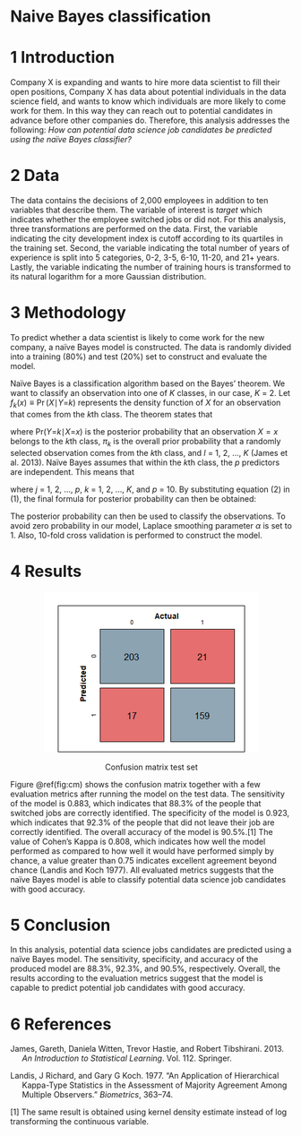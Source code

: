 # Naive Bayes classification

# 1 Introduction

Company X is expanding and wants to hire more data scientist to fill
their open positions, Company X has data about potential individuals in
the data science field, and wants to know which individuals are more
likely to come work for them. In this way they can reach out to
potential candidates in advance before other companies do. Therefore,
this analysis addresses the following: *How can potential data science
job candidates be predicted using the naïve Bayes classifier?*

# 2 Data

The data contains the decisions of 2,000 employees in addition to ten
variables that describe them. The variable of interest is *target* which
indicates whether the employee switched jobs or did not. For this
analysis, three transformations are performed on the data. First, the
variable indicating the city development index is cutoff according to
its quartiles in the training set. Second, the variable indicating the
total number of years of experience is split into 5 categories, 0-2,
3-5, 6-10, 11-20, and 21+ years. Lastly, the variable indicating the
number of training hours is transformed to its natural logarithm for a
more Gaussian distribution.

# 3 Methodology

To predict whether a data scientist is likely to come work for the new
company, a naïve Bayes model is constructed. The data is randomly
divided into a training (80%) and test (20%) set to construct and
evaluate the model.

Naïve Bayes is a classification algorithm based on the Bayes’ theorem.
We want to classify an observation into one of *K* classes, in our case,
*K* = 2. Let *f*<sub>*k*</sub>(*x*) ≡ Pr (*X*∣*Y*=*k*) represents the
density function of *X* for an observation that comes from the *k*th
class. The theorem states that

where Pr(*Y*=*k*∣*X*=*x*) is the posterior probability that an
observation *X* = *x* belongs to the *k*th class, *π*<sub>*k*</sub> is
the overall prior probability that a randomly selected observation comes
from the *k*th class, and *l* = 1, 2, …, *K* (James et al. 2013). Naïve
Bayes assumes that within the *k*th class, the *p* predictors are
independent. This means that

where *j* = 1, 2, …, *p*, *k* = 1, 2, …, *K*, and *p* = 10. By
substituting equation (2) in (1), the final formula for posterior
probability can then be obtained:

The posterior probability can then be used to classify the observations.
To avoid zero probability in our model, Laplace smoothing parameter *α*
is set to 1. Also, 10-fold cross validation is performed to construct
the model.

# 4 Results

<div class="figure" style="text-align: center">

<img src="naivebayesrmd---kopie_files/figure-markdown_github/cm-1.png" alt="Confusion matrix test set"  />
<p class="caption">
Confusion matrix test set
</p>

</div>

Figure @ref(fig:cm) shows the confusion matrix together with a few
evaluation metrics after running the model on the test data. The
sensitivity of the model is 0.883, which indicates that 88.3% of the
people that switched jobs are correctly identified. The specificity of
the model is 0.923, which indicates that 92.3% of the people that did
not leave their job are correctly identified. The overall accuracy of
the model is 90.5%.[1] The value of Cohen’s Kappa is 0.808, which
indicates how well the model performed as compared to how well it would
have performed simply by chance, a value greater than 0.75 indicates
excellent agreement beyond chance (Landis and Koch 1977). All evaluated
metrics suggests that the naïve Bayes model is able to classify
potential data science job candidates with good accuracy.

# 5 Conclusion

In this analysis, potential data science jobs candidates are predicted
using a naïve Bayes model. The sensitivity, specificity, and accuracy of
the produced model are 88.3%, 92.3%, and 90.5%, respectively. Overall,
the results according to the evaluation metrics suggest that the model
is capable to predict potential job candidates with good accuracy.

# 6 References

<div id="refs" class="references csl-bib-body hanging-indent">

<div id="ref-james2013introduction" class="csl-entry">

James, Gareth, Daniela Witten, Trevor Hastie, and Robert Tibshirani.
2013. *An Introduction to Statistical Learning*. Vol. 112. Springer.

</div>

<div id="ref-landis1977application" class="csl-entry">

Landis, J Richard, and Gary G Koch. 1977. “An Application of
Hierarchical Kappa-Type Statistics in the Assessment of Majority
Agreement Among Multiple Observers.” *Biometrics*, 363–74.

</div>

</div>

[1] The same result is obtained using kernel density estimate instead of
log transforming the continuous variable.

